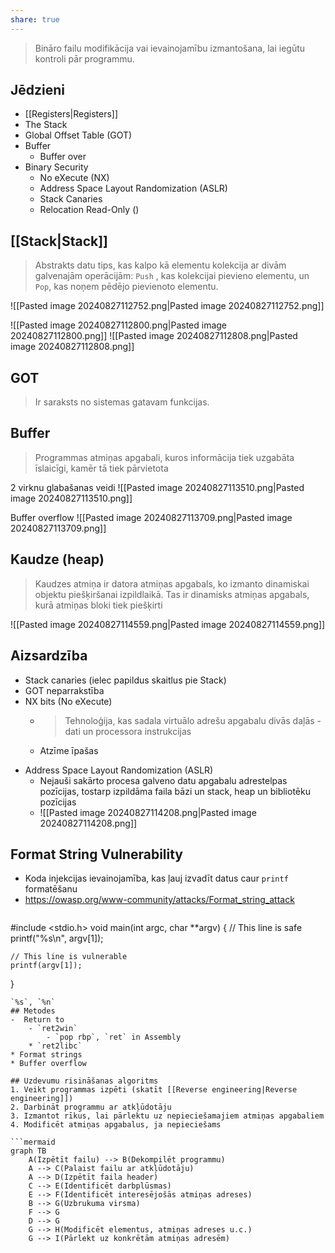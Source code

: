 ```yaml
---
share: true
---
```


> Bināro failu modifikācija vai ievainojamību izmantošana, lai iegūtu kontroli pār programmu.

## Jēdzieni
- [[Registers|Registers]]
- The Stack
- Global Offset Table (GOT)
- Buffer
	- Buffer over
- Binary Security
	- No eXecute (NX)
	- Address Space Layout Randomization (ASLR)
	- Stack Canaries
	- Relocation Read-Only ()

## [[Stack|Stack]]
> Abstrakts datu tips, kas kalpo kā elementu kolekcija ar divām galvenajām operācijām: `Push` , kas kolekcijai pievieno elementu, un `Pop`, kas noņem pēdējo pievienoto elementu.

![[Pasted image 20240827112752.png|Pasted image 20240827112752.png]]

![[Pasted image 20240827112800.png|Pasted image 20240827112800.png]]
![[Pasted image 20240827112808.png|Pasted image 20240827112808.png]]

## GOT
> Ir saraksts no sistemas gatavam funkcijas.

## Buffer
> Programmas atmiņas apgabali, kuros informācija tiek uzgabāta īslaicīgi, kamēr tā tiek pārvietota

2 virknu glabašanas veidi
![[Pasted image 20240827113510.png|Pasted image 20240827113510.png]]

Buffer overflow
![[Pasted image 20240827113709.png|Pasted image 20240827113709.png]]

## Kaudze (heap)
> Kaudzes atmiņa ir datora atmiņas apgabals, ko izmanto dinamiskai objektu piešķiršanai izpildlaikā. Tas ir dinamisks atmiņas apgabals, kurā atmiņas bloki tiek piešķirti 


![[Pasted image 20240827114559.png|Pasted image 20240827114559.png]]
## Aizsardzība
- Stack canaries (ielec papildus skaitlus pie Stack)
- GOT neparrakstība
- NX bits (No eXecute)
	- > Tehnoloģija, kas sadala virtuālo adrešu apgabalu divās daļās - dati un processora instrukcijas
	- Atzīme īpašas 
 * Address Space Layout Randomization (ASLR)
	 * Nejauši sakārto procesa galveno datu apgabalu adrestelpas pozīcijas, tostarp izpildāma faila bāzi un stack, heap un bibliotēku pozīcijas
	 * ![[Pasted image 20240827114208.png|Pasted image 20240827114208.png]]
	


## Format String Vulnerability
- Koda injekcijas ievainojamība, kas ļauj izvadīt datus caur `printf` formatēšanu
- https://owasp.org/www-community/attacks/Format_string_attack
  ```c
#include  <stdio.h> 
void main(int argc, char **argv)
{
	// This line is safe
	printf("%s\n", argv[1]);

	// This line is vulnerable
	printf(argv[1]);
}
```
`%s`, `%n`
## Metodes
-  Return to
	- `ret2win` 
		- `pop rbp`, `ret` in Assembly
	* `ret2libc`
* Format strings
* Buffer overflow

## Uzdevumu risināšanas algoritms
1. Veikt programmas izpēti (skatīt [[Reverse engineering|Reverse engineering]])
2. Darbināt programmu ar atkļūdotāju
3. Izmantot rīkus, lai pārlektu uz nepieciešamajiem atmiņas apgabaliem
4. Modificēt atmiņas apgabalus, ja nepieciešams

```mermaid
graph TB
	A(Izpētīt failu) --> B(Dekompilēt programmu)
	A --> C(Palaist failu ar atkļūdotāju)
	A --> D(Izpētīt faila header)
	C --> E(Identificēt darbplūsmas)
	E --> F(Identificēt interesējošās atmiņas adreses)
	B --> G(Uzbrukuma virsma)
	F --> G
	D --> G
	G --> H(Modificēt elementus, atmiņas adreses u.c.)
	G --> I(Pārlekt uz konkrētām atmiņas adresēm)
```



